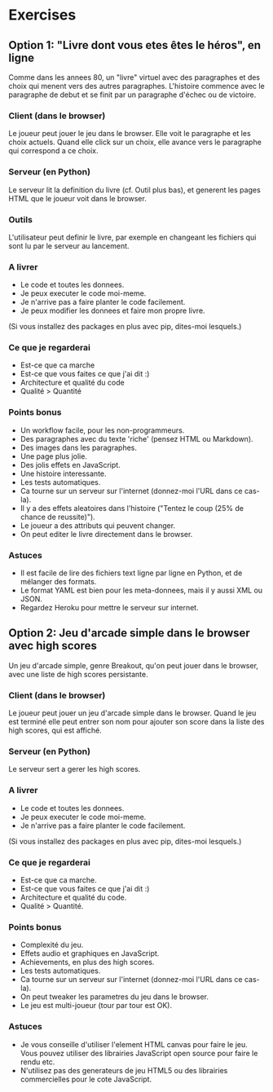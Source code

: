 
# Exercises

## Option 1: "Livre dont vous etes êtes le héros", en ligne

Comme dans les annees 80, un "livre" virtuel avec des paragraphes et des choix qui menent vers des autres paragraphes. L'histoire commence avec le paragraphe de debut et se finit par un paragraphe d'échec ou de victoire.

### Client (dans le browser)

Le joueur peut jouer le jeu dans le browser. Elle voit le paragraphe et les choix actuels. Quand elle click sur un choix, elle avance vers le paragraphe qui correspond a ce choix.

### Serveur (en Python)

Le serveur lit la definition du livre (cf. Outil plus bas), et generent les pages HTML que le joueur voit dans le browser.

### Outils

L'utilisateur peut definir le livre, par exemple en changeant les fichiers qui sont lu par le serveur au lancement.

### A livrer

- Le code et toutes les donnees.
- Je peux executer le code moi-meme.
- Je n'arrive pas a faire planter le code facilement.
- Je peux modifier les donnees et faire mon propre livre.

(Si vous installez des packages en plus avec pip, dites-moi lesquels.)

### Ce que je regarderai

- Est-ce que ca marche
- Est-ce que vous faites ce que j'ai dit :)
- Architecture et qualité du code
- Qualité > Quantité

### Points bonus

- Un workflow facile, pour les non-programmeurs.
- Des paragraphes avec du texte 'riche' (pensez HTML ou Markdown).
- Des images dans les paragraphes.
- Une page plus jolie.
- Des jolis effets en JavaScript.
- Une histoire interessante.
- Les tests automatiques.
- Ca tourne sur un serveur sur l'internet (donnez-moi l'URL dans ce cas-la).
- Il y a des effets aleatoires dans l'histoire ("Tentez le coup (25% de chance de reussite)").
- Le joueur a des attributs qui peuvent changer.
- On peut editer le livre directement dans le browser.

### Astuces

- Il est facile de lire des fichiers text ligne par ligne en Python, et de mélanger des formats.
- Le format YAML est bien pour les meta-donnees, mais il y aussi XML ou JSON.
- Regardez Heroku pour mettre le serveur sur internet.


## Option 2: Jeu d'arcade simple dans le browser avec high scores

Un jeu d'arcade simple, genre Breakout, qu'on peut jouer dans le browser, avec une liste de high scores persistante.

### Client (dans le browser)

Le joueur peut jouer un jeu d'arcade simple dans le browser. Quand le jeu est terminé elle peut entrer son nom pour ajouter son score dans la liste des high scores, qui est affiché.

### Serveur (en Python)

Le serveur sert a gerer les high scores.

### A livrer

- Le code et toutes les donnees.
- Je peux executer le code moi-meme.
- Je n'arrive pas a faire planter le code facilement.

(Si vous installez des packages en plus avec pip, dites-moi lesquels.)

### Ce que je regarderai

- Est-ce que ca marche.
- Est-ce que vous faites ce que j'ai dit :)
- Architecture et qualité du code.
- Qualité > Quantité.

### Points bonus

- Complexité du jeu.
- Effets audio et graphiques en JavaScript.
- Achievements, en plus des high scores.
- Les tests automatiques.
- Ca tourne sur un serveur sur l'internet (donnez-moi l'URL dans ce cas-la).
- On peut tweaker les parametres du jeu dans le browser.
- Le jeu est multi-joueur (tour par tour est OK).

### Astuces

- Je vous conseille d'utiliser l'element HTML canvas pour faire le jeu. Vous pouvez utiliser des librairies JavaScript open source pour faire le rendu etc.
- N'utilisez pas des generateurs de jeu HTML5 ou des librairies commercielles pour le cote JavaScript.
